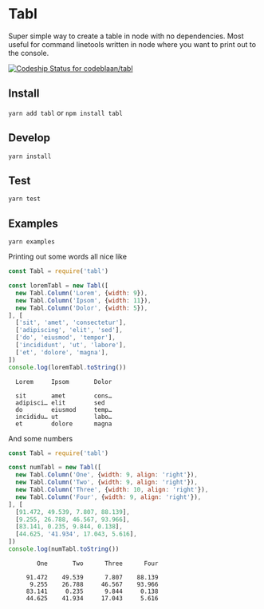 # Tabl
Super simple way to create a table in node with no dependencies. 
Most useful for command linetools written in node where you
want to print out to the console.

[ ![Codeship Status for codeblaan/tabl](https://app.codeship.com/projects/7efc04d0-2bf3-0136-e263-56d0818919a1/status?branch=master)](https://app.codeship.com/projects/287911)

## Install
`yarn add tabl` or `npm install tabl`

## Develop
`yarn install`

## Test
`yarn test`

## Examples
`yarn examples`


Printing out some words all nice like
```javascript
const Tabl = require('tabl')

const loremTabl = new Tabl([
  new Tabl.Column('Lorem', {width: 9}),
  new Tabl.Column('Ipsom', {width: 11}),
  new Tabl.Column('Dolor', {width: 5}),
], [
  ['sit', 'amet', 'consectetur'],
  ['adipiscing', 'elit', 'sed'],
  ['do', 'eiusmod', 'tempor'],
  ['incididunt', 'ut', 'labore'],
  ['et', 'dolore', 'magna'],
])
console.log(loremTabl.toString())
```

```
  Lorem     Ipsom       Dolor

  sit       amet        cons…
  adipisci… elit        sed
  do        eiusmod     temp…
  incididu… ut          labo…
  et        dolore      magna
```

And some numbers
```javascript
const Tabl = require('tabl')

const numTabl = new Tabl([
  new Tabl.Column('One', {width: 9, align: 'right'}),
  new Tabl.Column('Two', {width: 9, align: 'right'}),
  new Tabl.Column('Three', {width: 10, align: 'right'}),
  new Tabl.Column('Four', {width: 9, align: 'right'}),
], [
  [91.472, 49.539, 7.807, 88.139],
  [9.255, 26.788, 46.567, 93.966],
  [83.141, 0.235, 9.844, 0.138],
  [44.625, '41.934', 17.043, 5.616],
])
console.log(numTabl.toString())
```

```
        One       Two      Three      Four

     91.472    49.539      7.807    88.139
      9.255    26.788     46.567    93.966
     83.141     0.235      9.844     0.138
     44.625    41.934     17.043     5.616
```
